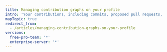 ```yaml
---
title: Managing contribution graphs on your profile
intro: 'Your contributions, including commits, proposed pull requests, and opened issues, are displayed on your profile so people can easily see the work you\'ve done.'
mapTopic: true
redirect_from:
  - /articles/managing-contribution-graphs-on-your-profile
versions:
  free-pro-team: '*'
  enterprise-server: '*'
---
```


